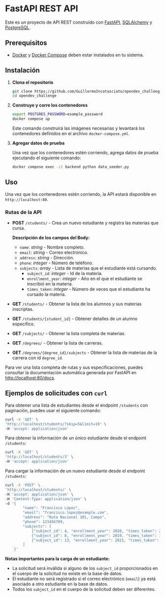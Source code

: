 # FastAPI REST API

Este es un proyecto de API REST construido con [FastAPI](https://fastapi.tiangolo.com/), [SQLAlchemy](https://www.sqlalchemy.org/) y [PostgreSQL](https://www.postgresql.org/).

## Prerequisitos

- [Docker](https://docs.docker.com/get-docker/) y [Docker Compose](https://docs.docker.com/compose/install/) deben estar instalados en tu sistema.

## Instalación

1. **Clona el repositorio**

    ```bash
    git clone https://github.com/GuillermoIncatasciato/opendev_challenge.git
    cd opendev_challenge
    ```

2. **Construye y corre los contenedores**

    ```bash
    export POSTGRES_PASSWORD=example_password
    docker compose up
    ```

    Este comando construirá las imágenes necesarias y levantará los contenedores definidos en el archivo `docker-compose.yml`.

3. **Agregar datos de prueba**

    Una vez que los contenedores estén corriendo, agrega datos de prueba ejecutando el siguiente comando:

    ```bash
    docker compose exec -it backend python data_seeder.py
    ```

## Uso

Una vez que los contenedores estén corriendo, la API estará disponible en `http://localhost:80`.

### Rutas de la API

- **POST** `/students/` - Crea un nuevo estudiante y registra las materias que cursa.

  **Descripción de los campos del Body:**

  - `name`: *string* - Nombre completo.
  - `email`: *string* - Correo electrónico.
  - `address`: *string* - Dirección.
  - `phone`: *integer* - Número de teléfono.
  - `subjects`: *array* - Lista de materias que el estudiante está cursando.
    - `subject_id`: *integer* - Id de la materia.
    - `enrollment_year`: *integer* - Año en el que el estudiante se inscribió en la materia.
    - `times_taken`: *integer* - Número de veces que el estudiante ha cursado la materia.


- **GET** `/students/` - Obtener la lista de los alumnos y sus materias inscriptas.
- **GET** `/students/{student_id}` - Obtener detalles de un alumno específico.
- **GET** `/subjects/` - Obtener la lista completa de materias.
- **GET** `/degrees/` - Obtener la lista de carreras.
- **GET** `/degrees/{degree_id}/subjects` - Obtener la lista de materias de la carrera con id `degree_id`.

Para ver una lista completa de rutas y sus especificaciones, puedes consultar la documentación automática generada por FastAPI en [http://localhost:80/docs](http://localhost:80/docs).


## Ejemplos de solicitudes con `curl`

Para obtener una lista de estudiantes desde el endpoint `/students` con paginación, puedes usar el siguiente comando:

```bash
curl -X 'GET' \
'http://localhost/students/?skip=5&limit=10' \
-H 'accept: application/json'
```
Para obtener la información de un único estudiante desde el endpoint `/students`:

```bash
curl -X 'GET' \
'http://localhost/students/3' \
-H 'accept: application/json'
```
Para cargar la información de un nuevo estudiante desde el endpoint `/students`:

```bash
curl -X 'POST' \
'http://localhost/students/' \
-H 'accept: application/json' \
-H 'Content-Type: application/json' \
-d '{
        "name": "Francisco López",
        "email": "francisco.lopez@example.com",
        "address": "Ruta Nacional 101, Campo",
        "phone": 123456789,
        "subjects": [
            {"subject_id": 4, "enrollment_year": 2020, "times_taken": 2},
            {"subject_id": 8, "enrollment_year": 2019, "times_taken": 1},
            {"subject_id": 13, "enrollment_year": 2021, "times_taken": 3}
        ]
    }'
```

**Notas importantes para la carga de un estudiante:**

- La solicitud será inválida si alguno de los `subject_id` proporcionados en el cuerpo de la solicitud no existe en la base de datos.
- El estudiante no será registrado si el correo electrónico (`email`) ya está asociado a otro estudiante en la base de datos.
- Todos los `subject_id` en el cuerpo de la solicitud deben ser diferentes.